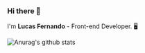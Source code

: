 ### Hi there 👋

I'm <strong>Lucas Fernando</strong> - Front-end Developer. :desktop_computer:

![Anurag's github stats](https://github-readme-stats.vercel.app/api?username=Lucas98Fernando&show_icons=true&theme=radical)

<!--
**Lucas98Fernando/Lucas98Fernando** is a ✨ _special_ ✨ repository because its `README.md` (this file) appears on your GitHub profile.

Here are some ideas to get you started:

- 🔭 I’m currently working on ...
- 🌱 I’m currently learning ...
- 👯 I’m looking to collaborate on ...
- 🤔 I’m looking for help with ...
- 💬 Ask me about ...
- 📫 How to reach me: ...
- 😄 Pronouns: ...
- ⚡ Fun fact: ...
-->
